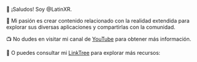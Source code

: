 👋 ¡Saludos! Soy @LatinXR.

🌱 Mi pasión es crear contenido relacionado con la realidad extendida para explorar sus diversas aplicaciones y compartirlas con la comunidad.

📺 No dudes en visitar mi canal de <a href="https://youtube.com/@LatinXR?si=H1-o7RvjB5nUSQb5">YouTube</a> para obtener más información.

🌳 O puedes consultar mi <a href="https://linktr.ee/latinxr">LinkTree</a> para explorar más recursos:
